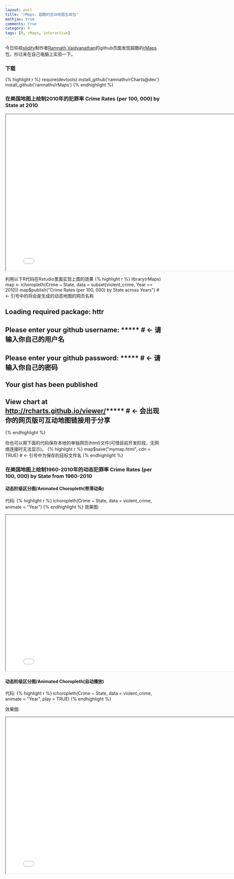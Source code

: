 ```yaml
---
layout: post
title: "rMaps: 超酷的互动地图生成包"
mathjax: true
comments: true
category: R
tags: [R, rMaps, interactive]
---
```


今日仰视[slidify](https://github.com/ramnathv/slidify)制作者[Ramnath Vaidyanathan](https://github.com/ramnathv)的github页面发现超酷的[rMaps](https://github.com/ramnathv/rMaps)包，抄过来在自己电脑上实验一下。


### 下载

{% highlight r %}
require(devtools)
install_github('ramnathv/rCharts@dev')
install_github('ramnathv/rMaps')
{% endhighlight %}


### 在美国地图上绘制2010年的犯罪率 Crime Rates (per 100, 000) by State at 2010

<iframe chart_1="" height="500" width="800" id="iframe-" class="rChart datamaps " seamless="" scrolling="no" src="
/fig/mymap.html
"></iframe>

利用以下R代码在Rstudio里面实现上图的效果
{% highlight r %}
library(rMaps)
map <- ichoropleth(Crime ~ State, data = subset(violent_crime, Year == 2010))
map$publish("Crime Rates (per 100, 000) by State across Years") # <- 引号中的将会是生成的动态地图的网页名称
## Loading required package: httr
## Please enter your github username: ***** # <- 请输入你自己的用户名
## Please enter your github password: ***** # <- 请输入你自己的密码
## Your gist has been published
## View chart at http://rcharts.github.io/viewer/***** # <- 会出现你的网页版可互动地图链接用于分享
{% endhighlight %}

你也可以用下面的代码保存本地的单独网页(html)文件(可惜目前开发阶段，无网络连接时无法显示)。
{% highlight r %}
map$save("mymap.html", cdn = TRUE) # <- 引号中为保存的目标文件名
{% endhighlight %}


### 在美国地图上绘制1960-2010年的动态犯罪率 Crime Rates (per 100, 000) by State from 1960-2010

#### 动态阶级区分图/Animated Choropleth(带滑动条)
代码:
{% highlight r %}
ichoropleth(Crime ~ State, data = violent_crime, animate = "Year")
{% endhighlight %}
效果图:
<iframe chart_1="" height="500" width="800" id="iframe-" class="rChart datamaps " seamless="" scrolling="no" src="
/fig/map_bar.html
"></iframe>

#### 动态阶级区分图/Animated Choropleth(自动播放)
代码:
{% highlight r %}
ichoropleth(Crime ~ State, data = violent_crime, animate = "Year", play = TRUE)
{% endhighlight %}

效果图:
<iframe chart_1="" height="500" width="800" id="iframe-" class="rChart datamaps " seamless="" scrolling="no" src="
/fig/map_play.html
"></iframe>

